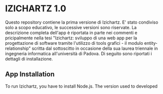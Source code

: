 # IZICHARTZ 1.0
Questo repository contiene la prima versione di Izichartz. E' stato condiviso solo a scopo educativo, le successive versioni sono riservate. La descrizione completa dell'app è riportata in parte nei commenti e pricipalmente nella tesi "Izichartz: sviluppo di una web app per la progettazione di software tramite l'utilizzo di tools grafici - il modulo entity-relationship" scritta dal sottoscitto in occasione della sua laurea triennale in ingegneria informatica all'università di Padova.
Di seguito sono riportati i dettagli di installazione.

## App Installation
To run Izichartz, you have to install Node.js. The version used to developed 